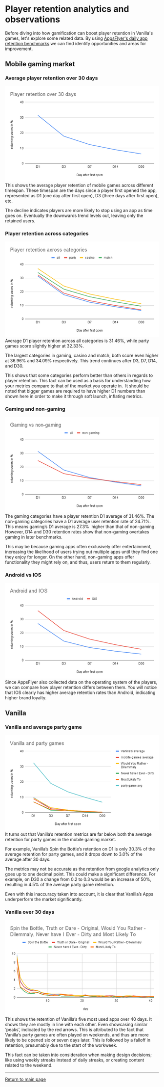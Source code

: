 # Player retention analytics and observations
Before diving into how gamification can boost player retention in Vanilla's games, let's explore some related data. By using [AppsFlyer's daily app retention benchmarks](https://www.appsflyer.com/resources/reports/app-retention-benchmarks/#daily-app-retention-benchmarks) we can find identify opportunities and areas for improvement.

## Mobile gaming market

### Average player retention over 30 days
![average player retention metrics over 30 days](https://github.com/NickVanGerwen/GamificationForPlayerRetention/blob/Readme/player%20retention%20charts/Player%20retention%20over%2030%20days.png)
<br />
This shows the average player retention of mobile games across different timespan. These timespan are the days since a player first opened the app, represented as D1 (one day after first open), D3 (three days after first open), etc. 

The decline indicates players are more likely to stop using an app as time goes on. Eventually the downwards trend levels out, leaving only the retained users.

### Player retention across categories
![player retention metrics across categories](https://github.com/NickVanGerwen/GamificationForPlayerRetention/blob/Readme/player%20retention%20charts/Player%20retention%20across%20categories.png)
<br />
Average D1 player retention across all categories is 31.46%, while party games score slightly higher at 32.33%. 

The largest categories in gaming, casino and match, both score even higher at 36.96% and 34.09% respectively. This trend continues after D3, D7, D14, and D30. 

This shows that some categories perform better than others in regards to player retention. This fact can be used as a basis for understanding how your metrics compare to that of the market you operate in.  It should be noted that bigger games are required to have higher D1 numbers than shown here in order to make it through soft launch, inflating metrics.   

### Gaming and non-gaming
![gaming and non-gaming player retention metrics](https://github.com/NickVanGerwen/GamificationForPlayerRetention/blob/Readme/player%20retention%20charts/Gaming%20vs%20non-gaming.png)
<br />
The gaming categories have a player retention D1 average of 31.46%. The non-gaming categories have a D1 average user retention rate of 24.71%. This means gaming’s D1 average is 27.3%  higher than that of non-gaming. However, D14 and D30 retention rates show that non-gaming overtakes gaming in later benchmarks.

This may be because gaming apps often exclusively offer entertainment, increasing the likelihood of users trying out multiple apps until they find one they enjoy for longer. On the other hand, non-gaming apps offer functionality they might rely on, and thus, users return to them regularly.

### Android vs IOS
![Android vs IOS player retention metrics](https://github.com/NickVanGerwen/GamificationForPlayerRetention/blob/Readme/player%20retention%20charts/Android%20and%20IOS.png)
<br />
Since AppsFlyer also collected data on the operating system of the players, we can compare how player retention differs between them. You will notice that IOS clearly has higher average retention rates than Android, indicating higher brand loyalty.

## Vanilla
### Vanilla and average party game
![vanilla and average party game player retention metrics](https://github.com/NickVanGerwen/GamificationForPlayerRetention/blob/Readme/player%20retention%20charts/Vanilla%20and%20party%20games.png)
<br />
It turns out that Vanilla’s retention metrics are far below both the average retention for party games in the mobile gaming market. 

For example, Vanilla’s Spin the Bottle’s retention on D1 is only 30.3% of the average retention for party games, and it drops down to 3.0% of the average after 30 days. 

The metrics may not be accurate as the retention from google analytics only goes up to one decimal point. This could make a significant difference. For example, on D30 a change from 0.2 to 0.3 would be an increase of 50%, resulting in 4.5% of the average party game retention.

Even with this inaccuracy taken into account, it is clear that Vanilla’s Apps underperform the market significantly. 

### Vanilla over 30 days
![vanilla games player retention over 30 days](https://github.com/NickVanGerwen/GamificationForPlayerRetention/blob/Readme/player%20retention%20charts/Vanilla%20games.png)
<br />
This shows the retention of Vanilla’s five most used apps over 40 days. It shows they are mostly in line with each other. Even showcasing similar ‘peaks’, indicated by the red arrows. This is attributed to the fact that Vanilla’s party games are often played on weekends, and thus are more likely to be opened six or seven days later. This is followed by a falloff in retention, presumably due to the start of the workweek.

This fact can be taken into consideration when making design decisions; like using weekly streaks instead of daily streaks, or creating content related to the weekend.

---
[Return to main page](https://github.com/NickVanGerwen/GamificationForPlayerRetention/blob/Readme/README.md)
